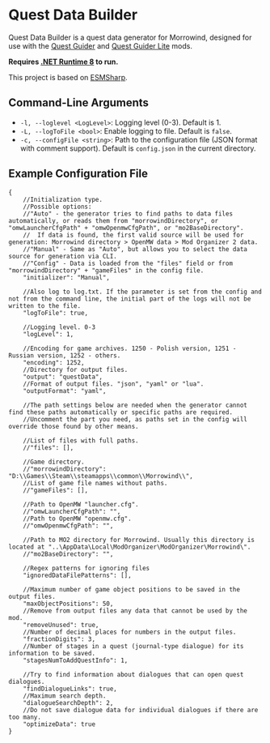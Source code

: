 # Quest Data Builder

Quest Data Builder is a quest data generator for Morrowind, designed for use with the [Quest Guider](https://www.nexusmods.com/morrowind/mods/55593) and [Quest Guider Lite](https://www.nexusmods.com/morrowind/mods/55593) mods.

**Requires [.NET Runtime 8](https://dotnet.microsoft.com/en-us/download/dotnet/8.0) to run.**

This project is based on [ESMSharp](https://github.com/demonixis/ESMSharp).

## Command-Line Arguments

- `-l, --loglevel <LogLevel>`: Logging level (0-3). Default is 1.
- `-L, --logToFile <bool>`: Enable logging to file. Default is `false`.
- `-c, --configFile <string>`: Path to the configuration file (JSON format with comment support). Default is `config.json` in the current directory.

## Example Configuration File
```
{
	//Initialization type.
	//Possible options:
	//"Auto" - the generator tries to find paths to data files automatically, or reads them from "morrowindDirectory", or "omwLauncherCfgPath" + "omwOpenmwCfgPath", or "mo2BaseDirectory".
	//	If data is found, the first valid source will be used for generation: Morrowind directory > OpenMW data > Mod Organizer 2 data.
	//"Manual" - Same as "Auto", but allows you to select the data source for generation via CLI.
	//"Config" - Data is loaded from the "files" field or from "morrowindDirectory" + "gameFiles" in the config file.
	"initializer": "Manual",
	
	//Also log to log.txt. If the parameter is set from the config and not from the command line, the initial part of the logs will not be written to the file.
	"logToFile": true,
	
	//Logging level. 0-3
	"logLevel": 1,

	//Encoding for game archives. 1250 - Polish version, 1251 - Russian version, 1252 - others.
	"encoding": 1252,
	//Directory for output files.
	"output": "questData",
	//Format of output files. "json", "yaml" or "lua".
	"outputFormat": "yaml",
	
	//The path settings below are needed when the generator cannot find these paths automatically or specific paths are required.
	//Uncomment the part you need, as paths set in the config will override those found by other means.
	
	//List of files with full paths.
	//"files": [],

	//Game directory.
	//"morrowindDirectory": "D:\\Games\\Steam\\steamapps\\common\\Morrowind\\",
	//List of game file names without paths.
	//"gameFiles": [],

	//Path to OpenMW "launcher.cfg".
	//"omwLauncherCfgPath": "",
	//Path to OpenMW "openmw.cfg".
	//"omwOpenmwCfgPath": "",

	//Path to MO2 directory for Morrowind. Usually this directory is located at "..\AppData\Local\ModOrganizer\ModOrganizer\Morrowind\".
	//"mo2BaseDirectory": "",

	//Regex patterns for ignoring files
	"ignoredDataFilePatterns": [],
	
	//Maximum number of game object positions to be saved in the output files.
	"maxObjectPositions": 50,
	//Remove from output files any data that cannot be used by the mod.
	"removeUnused": true,
	//Number of decimal places for numbers in the output files.
	"fractionDigits": 3,
	//Number of stages in a quest (journal-type dialogue) for its information to be saved.
	"stagesNumToAddQuestInfo": 1,
	
	//Try to find information about dialogues that can open quest dialogues.
	"findDialogueLinks": true,
	//Maximum search depth.
	"dialogueSearchDepth": 2,
	//Do not save dialogue data for individual dialogues if there are too many.
	"optimizeData": true
}
```
